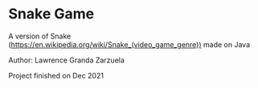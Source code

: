 # Snake Game
A version of Snake (https://en.wikipedia.org/wiki/Snake_(video_game_genre)) made on Java

Author: Lawrence Granda Zarzuela

Project finished on Dec 2021
